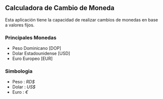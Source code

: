 ## Calculadora de Cambio de Moneda
Esta aplicación tiene la capacidad de realizar cambios de monedas en base a valores fijos.

### Principales Monedas
* Peso Dominicano [DOP]
* Dolar Estadounidense [USD]
* Euro Europeo [EUR]

### Simbologia
* Peso : _RD$_
* Dolar : _US$_
* Euro : _€_
